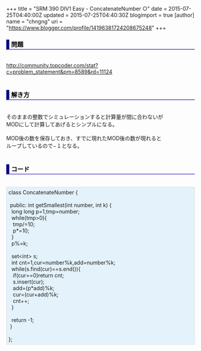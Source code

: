 +++
title = "SRM 390 DIV1 Easy - ConcatenateNumber ○"
date = 2015-07-25T04:40:00Z
updated = 2015-07-25T04:40:30Z
blogimport = true 
[author]
	name = "chngng"
	uri = "https://www.blogger.com/profile/14196381724208675248"
+++

<div dir="ltr" style="text-align: left;" trbidi="on"><h3 style="border-bottom: 2px solid slateblue; border-left: 8px solid navy; color: black; padding: 0px 0px 1px 5px;">問題 <br /></h3><br /><a href="http://community.topcoder.com/stat?c=problem_statement&amp;pm=8589&amp;rd=11124" target="_blank">http://community.topcoder.com/stat?c=problem_statement&amp;pm=8589&amp;rd=11124</a><br /><br /><h3 style="border-bottom: 2px solid slateblue; border-left: 8px solid navy; color: black; padding: 0px 0px 1px 5px;">解き方 </h3><br />そのままの整数でシミュレーションすると計算量が間に合わないが<br />MODにして計算してあげるとシンプルになる。<br /><br />MOD後の数を保存しておき、すでに現れたMOD後の数が現れると<br />ループしているので−１となる。<br /><br /><h3 style="border-bottom: 2px solid slateblue; border-left: 8px solid navy; color: black; padding: 0px 0px 1px 5px;">コード </h3><br /><div style="background-color: #e3f2fb; border: 1px dotted #CCCCCC; padding: 5px;">class ConcatenateNumber {<br /><br /><span class="Apple-tab-span" style="white-space: pre;"> </span>public: int getSmallest(int number, int k) {<br /><span class="Apple-tab-span" style="white-space: pre;">  </span>long long p=1,tmp=number;<br /><span class="Apple-tab-span" style="white-space: pre;">  </span>while(tmp&gt;0){<br /><span class="Apple-tab-span" style="white-space: pre;">   </span>tmp/=10;<br /><span class="Apple-tab-span" style="white-space: pre;">   </span>p*=10;<br /><span class="Apple-tab-span" style="white-space: pre;">  </span>}<br /><span class="Apple-tab-span" style="white-space: pre;">  </span>p%=k;<br /><br /><span class="Apple-tab-span" style="white-space: pre;">  </span>set&lt;int&gt; s;<br /><span class="Apple-tab-span" style="white-space: pre;">  </span>int cnt=1,cur=number%k,add=number%k;<br /><span class="Apple-tab-span" style="white-space: pre;">  </span>while(s.find(cur)==s.end()){<br /><span class="Apple-tab-span" style="white-space: pre;">   </span>if(cur==0)return cnt;<br /><span class="Apple-tab-span" style="white-space: pre;">   </span>s.insert(cur);<br /><span class="Apple-tab-span" style="white-space: pre;">   </span>add=(p*add)%k;<br /><span class="Apple-tab-span" style="white-space: pre;">   </span>cur=(cur+add)%k;<br /><span class="Apple-tab-span" style="white-space: pre;">   </span>cnt++;<br /><span class="Apple-tab-span" style="white-space: pre;">  </span>}<br /><br /><span class="Apple-tab-span" style="white-space: pre;">  </span>return -1;<br /><span class="Apple-tab-span" style="white-space: pre;"> </span>}<br /><br />};</div></div>

